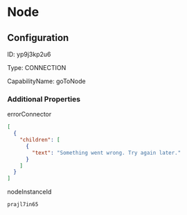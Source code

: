 # Node
## Configuration
ID:  yp9j3kp2u6

Type: CONNECTION 

CapabilityName: goToNode






### Additional Properties
errorConnector
```json 
[
  {
    "children": [
      {
        "text": "Something went wrong. Try again later."
      }
    ]
  }
]
```


nodeInstanceId
```string 
prajl7in65
```




